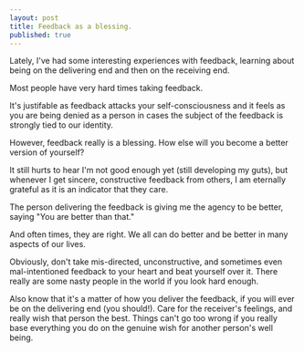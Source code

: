 ```yaml
---
layout: post
title: Feedback as a blessing. 
published: true 
--- 
```


Lately, I've had some interesting experiences with feedback, learning about being on the delivering end and then on the receiving end.

Most people have very hard times taking feedback. 

It's justifable as feedback attacks your self-consciousness and it feels as you are being denied as a person in cases the subject of the feedback is strongly tied to our identity. 

However, feedback really is a blessing. How else will you become a better version of yourself?

It still hurts to hear I'm not good enough yet (still developing my guts), but whenever I get sincere, constructive feedback from others, I am eternally grateful as it is an indicator that they care. 

The person delivering the feedback is giving me the agency to be better, saying "You are better than that." 

And often times, they are right. We all can do better and be better in many aspects of our lives. 

Obviously, don't take mis-directed, unconstructive, and sometimes even mal-intentioned feedback to your heart and beat yourself over it. There really are some nasty people in the world if you look hard enough. 

Also know that it's a matter of how you deliver the feedback, if you will ever be on the delivering end (you should!). Care for the receiver's feelings, and really wish that person the best. Things can't go too wrong if you really base everything you do on the genuine wish for another person's well being.

